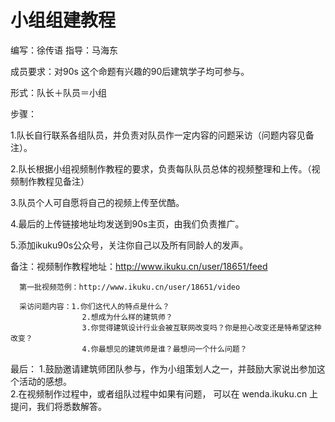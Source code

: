 # 小组组建教程
编写：徐传语     指导：马海东

成员要求：对90s 这个命题有兴趣的90后建筑学子均可参与。

形式：队长＋队员＝小组

步骤：

1.队长自行联系各组队员，并负责对队员作一定内容的问题采访（问题内容见备注）。

2.队长根据小组视频制作教程的要求，负责每队队员总体的视频整理和上传。（视频制作教程见备注）

3.队员个人可自愿将自己的视频上传至优酷。

4.最后的上传链接地址均发送到90s主页，由我们负责推广。

5.添加ikuku90s公众号，关注你自己以及所有同龄人的发声。

备注：视频制作教程地址：http://www.ikuku.cn/user/18651/feed

      第一批视频范例：http://www.ikuku.cn/user/18651/video

      采访问题内容：1.你们这代人的特点是什么？
                    2.想成为什么样的建筑师？
                    3.你觉得建筑设计行业会被互联网改变吗？你是担心改变还是特希望这种改变？
                    4.你最想见的建筑师是谁？最想问一个什么问题？

最后：
1.鼓励邀请建筑师团队参与，作为小组策划人之一，并鼓励大家说出参加这个活动的感想。  
2.在视频制作过程中，或者组队过程中如果有问题， 可以在 wenda.ikuku.cn 上提问，我们将悉数解答。  
